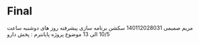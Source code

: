 # Final
مریم صمیمی 140112028031 
سکشن برنامه سازی پیشرفته روز های دوشنبه ساعت 10/5 الی 13
موضوع پروژه پایانترم : پخش دارو

